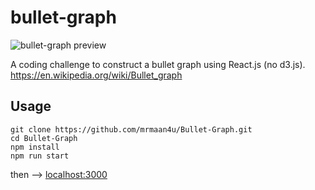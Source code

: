 # bullet-graph

![bullet-graph preview](https://zac.codes/img/other/bullet-graph_preview.png)

A coding challenge to construct a bullet graph using React.js (no d3.js).
https://en.wikipedia.org/wiki/Bullet_graph

## Usage
```
git clone https://github.com/mrmaan4u/Bullet-Graph.git
cd Bullet-Graph
npm install
npm run start
```

then --> [localhost:3000](http://localhost:3000)
